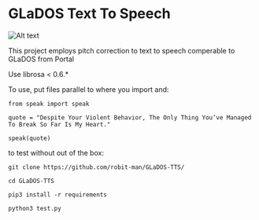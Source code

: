 # GLaDOS Text To Speech
![Alt text](https://upload.wikimedia.org/wikipedia/en/b/bf/Glados.png "GLaDOS")

This project employs pitch correction to text to speech comperable to GLaDOS from Portal

Use librosa < 0.6.*

To use, put files parallel to where you import and:

`from speak import speak`

`quote = "Despite Your Violent Behavior, The Only Thing You’ve Managed To Break So Far Is My Heart."`

`speak(quote)`

to test without out of the box:

`git clone https://github.com/robit-man/GLaDOS-TTS/`

`cd GLaDOS-TTS`

`pip3 install -r requirements`

`python3 test.py`

